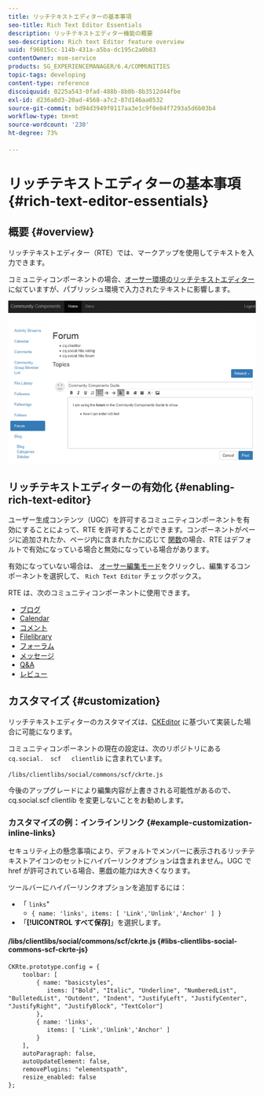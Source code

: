 ```yaml
---
title: リッチテキストエディターの基本事項
seo-title: Rich Text Editor Essentials
description: リッチテキストエディター機能の概要
seo-description: Rich text Editor feature overview
uuid: f96015cc-114b-431a-a5ba-dc195c2a0b83
contentOwner: msm-service
products: SG_EXPERIENCEMANAGER/6.4/COMMUNITIES
topic-tags: developing
content-type: reference
discoiquuid: 0225a543-0fad-488b-8b0b-8b3512d44fbe
exl-id: d236a8d3-20ad-4568-a7c2-87d146aa0532
source-git-commit: bd94d3949f0117aa3e1c9f0e84f7293a5d6b03b4
workflow-type: tm+mt
source-wordcount: '230'
ht-degree: 73%

---
```


# リッチテキストエディターの基本事項 {#rich-text-editor-essentials}

## 概要 {#overview}

リッチテキストエディター（RTE）では、マークアップを使用してテキストを入力できます。

コミュニティコンポーネントの場合、[オーサー環境のリッチテキストエディター](../../help/sites-authoring/rich-text-editor.md)に似ていますが、パブリッシュ環境で入力されたテキストに影響します。

![chlimage_1-410](assets/chlimage_1-410.png)

## リッチテキストエディターの有効化 {#enabling-rich-text-editor}

ユーザー生成コンテンツ（UGC）を許可するコミュニティコンポーネントを有効にすることによって、RTE を許可することができます。コンポーネントがページに追加されたか、ページ内に含まれたかに応じて [関数](functions.md)の場合、RTE はデフォルトで有効になっている場合と無効になっている場合があります。

有効になっていない場合は、 [オーサー編集モード](sites-console.md#authoring-site-content)をクリックし、編集するコンポーネントを選択して、 `Rich Text Editor` チェックボックス。

RTE は、次のコミュニティコンポーネントに使用できます。

* [ブログ](blog-feature.md)
* [Calendar](calendar.md)
* [コメント](comments.md)
* [Filelibrary](file-library.md)
* [フォーラム](forum.md)
* [メッセージ](configure-messaging.md)
* [Q&amp;A](working-with-qna.md)
* [レビュー](reviews.md)

## カスタマイズ {#customization}

リッチテキストエディターのカスタマイズは、[CKEditor](https://www.ckeditor.com/) に基づいて実装した場合に可能になります。

コミュニティコンポーネントの現在の設定は、次のリポジトリにある `cq.social.  scf   clientlib` に含まれています。

`/libs/clientlibs/social/commons/scf/ckrte.js`

今後のアップグレードにより編集内容が上書きされる可能性があるので、cq.social.scf clientlib を変更しないことをお勧めします。

### カスタマイズの例：インラインリンク {#example-customization-inline-links}

セキュリティ上の懸念事項により、デフォルトでメンバーに表示されるリッチテキストアイコンのセットにハイパーリンクオプションは含まれません。UGC で href が許可されている場合、悪戯の能力は大きくなります。

ツールバーにハイパーリンクオプションを追加するには：

* 「 `links`&quot;
   * `{ name: 'links', items: [ 'Link','Unlink','Anchor' ] }`
* 「**[!UICONTROL すべて保存]**」を選択します。

#### /libs/clientlibs/social/commons/scf/ckrte.js {#libs-clientlibs-social-commons-scf-ckrte-js}

```
CKRte.prototype.config = {
    toolbar: [
        { name: "basicstyles",
           items: ["Bold", "Italic", "Underline", "NumberedList", "BulletedList", "Outdent", "Indent", "JustifyLeft", "JustifyCenter", "JustifyRight", "JustifyBlock", "TextColor"]
        },
        { name: 'links', 
           items: [ 'Link','Unlink','Anchor' ] 
        }
    ],
    autoParagraph: false,
    autoUpdateElement: false,
    removePlugins: "elementspath",
    resize_enabled: false
};
```
